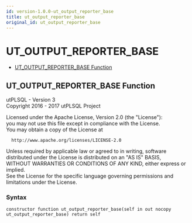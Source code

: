 ```yaml
---
id: version-1.0.0-ut_output_reporter_base
title: ut_output_reporter_base
original_id: ut_output_reporter_base
---
```


# UT_OUTPUT_REPORTER_BASE






- [UT_OUTPUT_REPORTER_BASE Function](#ut_output_reporter_base)












 
## UT_OUTPUT_REPORTER_BASE Function<a name="ut_output_reporter_base"></a>


<p>
<p>utPLSQL - Version 3<br />  Copyright 2016 - 2017 utPLSQL Project</p><p>  Licensed under the Apache License, Version 2.0 (the &quot;License&quot;):<br />  you may not use this file except in compliance with the License.<br />  You may obtain a copy of the License at</p><pre><code>  http://www.apache.org/licenses/LICENSE-2.0</code></pre><p>  Unless required by applicable law or agreed to in writing, software<br />  distributed under the License is distributed on an &quot;AS IS&quot; BASIS,<br />  WITHOUT WARRANTIES OR CONDITIONS OF ANY KIND, either express or implied.<br />  See the License for the specific language governing permissions and<br />  limitations under the License.</p>
</p>

### Syntax
```plsql
constructor function ut_output_reporter_base(self in out nocopy ut_output_reporter_base) return self
```

 





 
